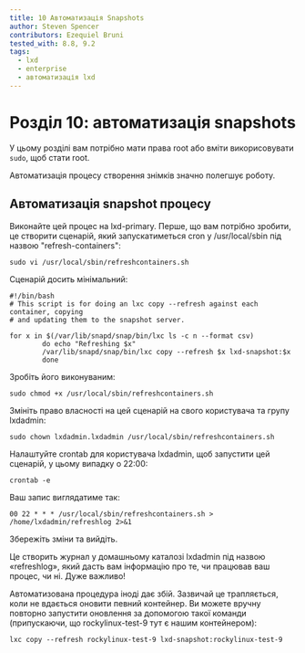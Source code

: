 ```yaml
---
title: 10 Автоматизація Snapshots
author: Steven Spencer
contributors: Ezequiel Bruni
tested_with: 8.8, 9.2
tags:
  - lxd
  - enterprise
  - автоматизація lxd
---
```


# Розділ 10: автоматизація snapshots

У цьому розділі вам потрібно мати права root або вміти викорисовувати `sudo`, щоб стати root.

Автоматизація процесу створення знімків значно полегшує роботу.

## Автоматизація snapshot процесу


Виконайте цей процес на lxd-primary. Перше, що вам потрібно зробити, це створити сценарій, який запускатиметься cron у /usr/local/sbin під назвою "refresh-containers":

```
sudo vi /usr/local/sbin/refreshcontainers.sh
```

Сценарій досить мінімальний:

```
#!/bin/bash
# This script is for doing an lxc copy --refresh against each container, copying
# and updating them to the snapshot server.

for x in $(/var/lib/snapd/snap/bin/lxc ls -c n --format csv)
        do echo "Refreshing $x"
        /var/lib/snapd/snap/bin/lxc copy --refresh $x lxd-snapshot:$x
        done

```

 Зробіть його виконуваним:

```
sudo chmod +x /usr/local/sbin/refreshcontainers.sh
```

Змініть право власності на цей сценарій на свого користувача та групу lxdadmin:

```
sudo chown lxdadmin.lxdadmin /usr/local/sbin/refreshcontainers.sh
```

Налаштуйте crontab для користувача lxdadmin, щоб запустити цей сценарій, у цьому випадку о 22:00:

```
crontab -e
```

Ваш запис виглядатиме так:

```
00 22 * * * /usr/local/sbin/refreshcontainers.sh > /home/lxdadmin/refreshlog 2>&1
```

Збережіть зміни та вийдіть.

Це створить журнал у домашньому каталозі lxdadmin під назвою «refreshlog», який дасть вам інформацію про те, чи працював ваш процес, чи ні. Дуже важливо!

Автоматизована процедура іноді дає збій. Зазвичай це трапляється, коли не вдається оновити певний контейнер. Ви можете вручну повторно запустити оновлення за допомогою такої команди (припускаючи, що rockylinux-test-9 тут є нашим контейнером):

```
lxc copy --refresh rockylinux-test-9 lxd-snapshot:rockylinux-test-9
```
